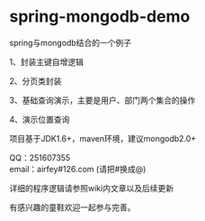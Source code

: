 spring-mongodb-demo
===================

spring与mongodb结合的一个例子

1、封装主键自增逻辑

2、分页类封装

3、基础查询演示，主要是用户、部门两个集合的操作

4、演示位置查询

项目基于JDK1.6+，maven环境，建议mongodb2.0+


QQ：251607355       
email：airfey#126.com (请把#换成@)

详细的程序逻辑请参照wiki内文章以及后续更新

有感兴趣的童鞋欢迎一起参与完善。

